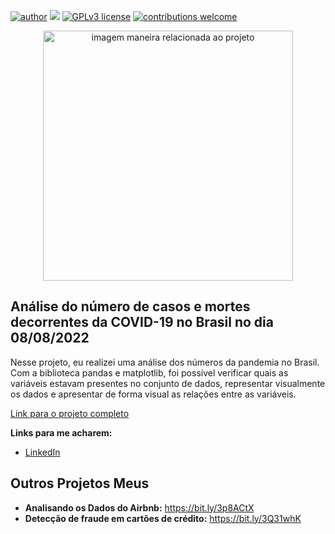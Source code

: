 [![author](https://img.shields.io/badge/author-MatheusGS-red.svg)](https://www.linkedin.com/in/mgsaraiva/) [![](https://img.shields.io/badge/python-3.7+-blue.svg)](https://www.python.org/downloads/release/python-365/) [![GPLv3 license](https://img.shields.io/badge/License-GPLv3-blue.svg)](http://perso.crans.org/besson/LICENSE.html) [![contributions welcome](https://img.shields.io/badge/contributions-welcome-brightgreen.svg?style=flat)](https://github.com/matheusgsaraiva?tab=repositories)

<p align="center">
  <img src="https://img.freepik.com/free-vector/big-data-research-coronavirus-disease-3d-illustration-virus-data-cloud-futuristic-virology-analysis-sars-pathogen-exploraion-concept_1217-1664.jpg?w=1380&t=st=1660139262~exp=1660139862~hmac=2a50278c0cd67defcefa019867a4fb1730de70beaaab53561216f62107638be9" alt="imagem maneira relacionada ao projeto"height=400px >
</p>

## Análise do número de casos e mortes decorrentes da COVID-19 no Brasil no dia 08/08/2022

Nesse projeto, eu realizei uma análise dos números da pandemia no Brasil. Com a biblioteca pandas e matplotlib, foi possível verificar quais as variáveis estavam presentes no conjunto de dados, representar visualmente os dados e apresentar de forma visual as relações entre as variáveis.

[Link para o projeto completo](https://github.com/matheusgsaraiva/COVID-19_Brasil_proj/blob/main/PROJETO_Panorama_do_COVID_19_no_Brasil.ipynb)

**Links para me acharem:**
* [LinkedIn](https://www.linkedin.com/in/mgsaraiva/)


## Outros Projetos Meus
* **Analisando os Dados do Airbnb:** https://bit.ly/3p8ACtX
* **Detecção de fraude em cartões de crédito:** https://bit.ly/3Q31whK
